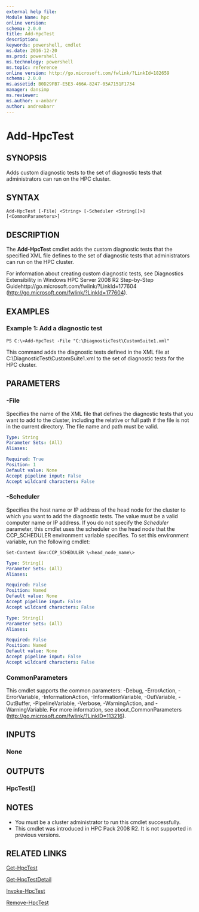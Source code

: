 ```yaml
---
external help file:
Module Name: hpc
online version:
schema: 2.0.0
title: Add-HpcTest
description:
keywords: powershell, cmdlet
ms.date: 2016-12-20
ms.prod: powershell
ms.technology: powershell
ms.topic: reference
online version: http://go.microsoft.com/fwlink/?LinkId=182659
schema: 2.0.0
ms.assetid: B0D29FB7-E5E3-466A-8247-05A7151F1734
manager: dansimp
ms.reviewer:
ms.author: v-anbarr
author: andreabarr
---
```


# Add-HpcTest

## SYNOPSIS
Adds custom diagnostic tests to the set of diagnostic tests that administrators can run on the HPC cluster.

## SYNTAX

```
Add-HpcTest [-File] <String> [-Scheduler <String[]>] [<CommonParameters>]
```

## DESCRIPTION
The **Add-HpcTest** cmdlet adds the custom diagnostic tests that the specified XML file defines to the set of diagnostic tests that administrators can run on the HPC cluster.

For information about creating custom diagnostic tests, see Diagnostics Extensibility in Windows HPC Server 2008 R2 Step-by-Step Guidehttp://go.microsoft.com/fwlink/?LinkId=177604 (http://go.microsoft.com/fwlink/?LinkId=177604).

## EXAMPLES

### Example 1: Add a diagnostic test
```
PS C:\>Add-HpcTest -File "C:\DiagnosticTest\CustomSuite1.xml"
```

This command adds the diagnostic tests defined in the XML file at C:\DiagnosticTest\CustomSuite1.xml to the set of diagnostic tests for the HPC cluster.

## PARAMETERS

### -File
Specifies the name of the XML file that defines the diagnostic tests that you want to add to the cluster, including the relative or full path if the file is not in the current directory.
The file name and path must be valid.

```yaml
Type: String
Parameter Sets: (All)
Aliases:

Required: True
Position: 1
Default value: None
Accept pipeline input: False
Accept wildcard characters: False
```

### -Scheduler
Specifies the host name or IP address of the head node for the cluster to which you want to add the diagnostic tests.
The value must be a valid computer name or IP address.
If you do not specify the *Scheduler* parameter, this cmdlet uses the scheduler on the head node that the CCP_SCHEDULER environment variable specifies.
To set this environment variable, run the following cmdlet:

`Set-Content Env:CCP_SCHEDULER \<head_node_name\>`

```yaml
Type: String[]
Parameter Sets: (All)
Aliases:

Required: False
Position: Named
Default value: None
Accept pipeline input: False
Accept wildcard characters: False
```


```yaml
Type: String[]
Parameter Sets: (All)
Aliases:

Required: False
Position: Named
Default value: None
Accept pipeline input: False
Accept wildcard characters: False
```

### CommonParameters
This cmdlet supports the common parameters: -Debug, -ErrorAction, -ErrorVariable, -InformationAction, -InformationVariable, -OutVariable, -OutBuffer, -PipelineVariable, -Verbose, -WarningAction, and -WarningVariable. For more information, see about_CommonParameters (http://go.microsoft.com/fwlink/?LinkID=113216).

## INPUTS

### None

## OUTPUTS

### HpcTest[]

## NOTES
* You must be a cluster administrator to run this cmdlet successfully.
* This cmdlet was introduced in HPC Pack 2008 R2. It is not supported in previous versions.

## RELATED LINKS

[Get-HpcTest](./Get-HpcTest.md)

[Get-HpcTestDetail](./Get-HpcTestDetail.md)

[Invoke-HpcTest](./Invoke-HpcTest.md)

[Remove-HpcTest](./Remove-HpcTest.md)
